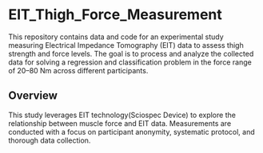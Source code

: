 # EIT_Thigh_Force_Measurement

This repository contains data and code for an experimental study measuring Electrical Impedance Tomography (EIT) data to assess thigh strength and force levels. The goal is to process and analyze the collected data for solving a regression and classification problem in the force range of 20–80 Nm across different participants.


## Overview

This study leverages EIT technology(Sciospec Device) to explore the relationship between muscle force and EIT data. Measurements are conducted with a focus on participant anonymity, systematic protocol, and thorough data collection.
